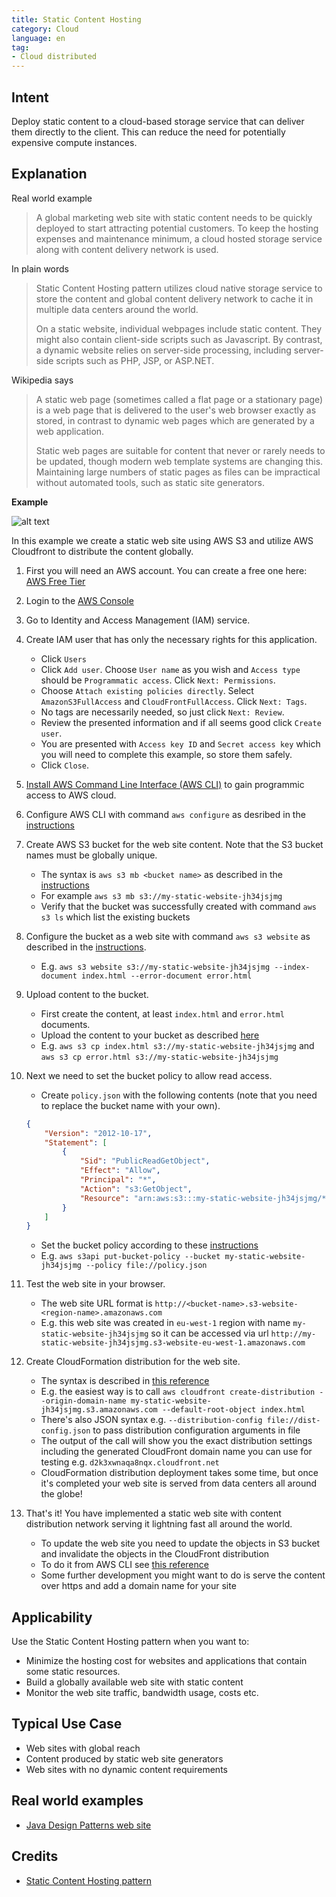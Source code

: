 ```yaml
---
title: Static Content Hosting
category: Cloud
language: en
tag:
- Cloud distributed
---
```


## Intent

Deploy static content to a cloud-based storage service that can deliver them directly to the client. 
This can reduce the need for potentially expensive compute instances.

## Explanation

Real world example

> A global marketing web site with static content needs to be quickly deployed to start attracting
> potential customers. To keep the hosting expenses and maintenance minimum, a cloud hosted storage 
> service along with content delivery network is used.

In plain words

> Static Content Hosting pattern utilizes cloud native storage service to store the content and
> global content delivery network to cache it in multiple data centers around the world.
> 
> On a static website, individual webpages include static content. They might also contain 
> client-side scripts such as Javascript. By contrast, a dynamic website relies on server-side 
> processing, including server-side scripts such as PHP, JSP, or ASP.NET.

Wikipedia says

> A static web page (sometimes called a flat page or a stationary page) is a web page that is 
> delivered to the user's web browser exactly as stored, in contrast to dynamic web pages which are 
> generated by a web application.
> 
> Static web pages are suitable for content that never or rarely needs to be updated, though modern 
> web template systems are changing this. Maintaining large numbers of static pages as files can be 
> impractical without automated tools, such as static site generators.

**Example**

![alt text](./etc/static-content-hosting.png "Static Content Hosting")

In this example we create a static web site using AWS S3 and utilize AWS Cloudfront to distribute
the content globally.

1. First you will need an AWS account. You can create a free one here: [AWS Free Tier](https://aws.amazon.com/free/free-tier/)

2. Login to the [AWS Console](https://console.aws.amazon.com/console/home?nc2=h_ct&src=header-signin)

3. Go to Identity and Access Management (IAM) service.

4. Create IAM user that has only the necessary rights for this application.

   * Click `Users`
   * Click `Add user`. Choose `User name` as you wish and `Access type` should be `Programmatic access`. Click `Next: Permissions`.
   * Choose `Attach existing policies directly`. Select `AmazonS3FullAccess` and `CloudFrontFullAccess`. Click `Next: Tags`.
   * No tags are necessarily needed, so just click `Next: Review`.
   * Review the presented information and if all seems good click `Create user`.
   * You are presented with `Access key ID` and `Secret access key` which you will need to complete this example, so store them safely.
   * Click `Close`.

5. [Install AWS Command Line Interface (AWS CLI)](https://docs.aws.amazon.com/cli/latest/userguide/install-cliv1.html) to gain programmic access to AWS cloud.

6. Configure AWS CLI with command `aws configure` as desribed in the [instructions](https://docs.aws.amazon.com/cli/latest/userguide/cli-configure-quickstart.html#cli-configure-quickstart-config)

7. Create AWS S3 bucket for the web site content. Note that the S3 bucket names must be globally unique.

   * The syntax is `aws s3 mb <bucket name>` as described in the [instructions](https://docs.aws.amazon.com/cli/latest/userguide/cli-services-s3-commands.html#using-s3-commands-managing-buckets-creating)
   * For example `aws s3 mb s3://my-static-website-jh34jsjmg`
   * Verify that the bucket was successfully created with command `aws s3 ls` which list the existing buckets

8. Configure the bucket as a web site with command `aws s3 website` as described in the [instructions](https://docs.aws.amazon.com/cli/latest/reference/s3/website.html).

   * E.g. `aws s3 website s3://my-static-website-jh34jsjmg --index-document index.html --error-document error.html`

9. Upload content to the bucket.

   * First create the content, at least `index.html` and `error.html` documents.
   * Upload the content to your bucket as described [here](https://docs.aws.amazon.com/cli/latest/userguide/cli-services-s3-commands.html#using-s3-commands-managing-objects-copy)
   * E.g. `aws s3 cp index.html s3://my-static-website-jh34jsjmg` and `aws s3 cp error.html s3://my-static-website-jh34jsjmg`

10. Next we need to set the bucket policy to allow read access.

    * Create `policy.json` with the following contents (note that you need to replace the bucket name with your own).

    ```json
    {
        "Version": "2012-10-17",
        "Statement": [
            {
                "Sid": "PublicReadGetObject",
                "Effect": "Allow",
                "Principal": "*",
                "Action": "s3:GetObject",
                "Resource": "arn:aws:s3:::my-static-website-jh34jsjmg/*"
            }
        ]
    }
    ```

    * Set the bucket policy according to these [instructions](https://docs.aws.amazon.com/cli/latest/reference/s3api/put-bucket-policy.html)
    * E.g. `aws s3api put-bucket-policy --bucket my-static-website-jh34jsjmg --policy file://policy.json`

11. Test the web site in your browser.

    * The web site URL format is `http://<bucket-name>.s3-website-<region-name>.amazonaws.com`
    * E.g. this web site was created in `eu-west-1` region with name `my-static-website-jh34jsjmg` so it can be accessed via url `http://my-static-website-jh34jsjmg.s3-website-eu-west-1.amazonaws.com`

12. Create CloudFormation distribution for the web site.

    * The syntax is described in [this reference](https://docs.aws.amazon.com/cli/latest/reference/cloudfront/create-distribution.html)
    * E.g. the easiest way is to call `aws cloudfront create-distribution --origin-domain-name my-static-website-jh34jsjmg.s3.amazonaws.com --default-root-object index.html`
    * There's also JSON syntax e.g. `--distribution-config file://dist-config.json` to pass distribution configuration arguments in file
    * The output of the call will show you the exact distribution settings including the generated CloudFront domain name you can use for testing e.g. `d2k3xwnaqa8nqx.cloudfront.net` 
    * CloudFormation distribution deployment takes some time, but once it's completed your web site is served from data centers all around the globe!

13. That's it! You have implemented a static web site with content distribution network serving it lightning fast all around the world.

    * To update the web site you need to update the objects in S3 bucket and invalidate the objects in the CloudFront distribution
    * To do it from AWS CLI see [this reference](https://docs.aws.amazon.com/cli/latest/reference/cloudfront/create-invalidation.html)
    * Some further development you might want to do is serve the content over https and add a domain name for your site

## Applicability

Use the Static Content Hosting pattern when you want to:

* Minimize the hosting cost for websites and applications that contain some static resources.
* Build a globally available web site with static content
* Monitor the web site traffic, bandwidth usage, costs etc.

## Typical Use Case

* Web sites with global reach
* Content produced by static web site generators
* Web sites with no dynamic content requirements

## Real world examples

* [Java Design Patterns web site](https://java-design-patterns.com)

## Credits

* [Static Content Hosting pattern](https://docs.microsoft.com/en-us/azure/architecture/patterns/static-content-hosting)
